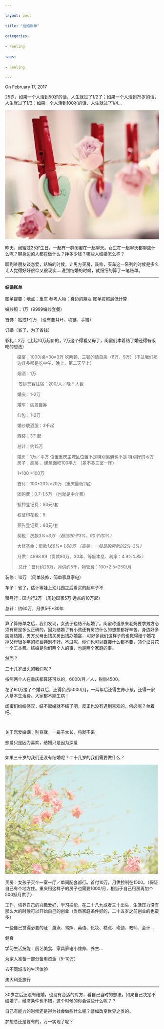 ```yaml
---

layout: post

title: "结婚账单"

categories:

- Feeling

tags:

- Feeling

---
```


On February 17, 2017

25岁，如果一个人活到50岁的话，人生就过了1/2了；如果一个人活到75岁的话，人生就过了1/3；如果一个人活到100岁的话，人生就过了1/4...

![image](/assets/images/2017-02-17-001.jpeg)

昨天，闺蜜过25岁生日，一起有一群闺蜜在一起聊天。女生在一起聊天都聊些什么呢？聊身边的人都在做什么？挣多少钱？哪些人结婚怎么样？

聊到某朋友谈恋爱，结婚的时候，让男方买房，装修，买车这一系列的时候是多么让人觉得好好很😊又很现实....说到结婚的时候，就细细的算了一笔账单。

---

#### 结婚账单

账单提要：地点：重庆     参考人物：身边的朋友     账单按照最低计算

婚纱照：1万（9999婚纱套餐）

首饰：钻戒1-2万 （没有要耳环、项链、手镯）

订婚（省了，为了省钱）

彩礼：2万（比起10万起价的，2万这个得看父母了，闺蜜们本着结了婚还得有饭吃的想法）

> 婚宴：1000/桌*30=3万   吃两顿、三顿的请自乘（6万，9万）（不过我们那边好多都是吃中午、晚上、第二天早上）
>
> 烟酒：1万
>
> ​ 安排宾客住宿：200/人／晚  * 人数
>
> 婚庆：1-2万
>
> 婚车：朋友自筹
>
> 红包：1-2万
>
> 婚纱敬酒服：3千起
>
> 西装：3千起
>
> 总计：约15万



> 婚房：1万／平方    位置重庆主城区位置不是特别偏僻也不是 特别好的地方 房子：高层 、建筑面积100平方 （差不多三室一厅）
>
> ​1*100 =100万   
>
> 首付：100*20%=20万（重庆最低2层）
>
> 团购费：0.7-1.5万    （也就是中介费）
>
> 抵押登记费：80元/套
>
> 权证印花税：5
>
> 预告登记费：80元/套
>
> 契税：房款*3%=3万 （超过90平3%，90平内1%）*
>
> 大修基金：房款*1.68%= 1.68万 （高层，一般是购房款的2%-3%）*
>
> 月供：4998.89（贷款80万、30年、等额本息、利率：4.9%*0.85）*
>
> ​ 总计：首付约25万，月供约5千，物管费：100*2.5=250/月

装修：10万 （简单装修，简单家具家电）

车子：省了，估计等娃上幼儿园之后看买的起车子不

蜜月行：国内行2万   （周边国家5万 远点的10万起）

总计：约60万，月供5千*30年

---

算了算账单之后，我们发现，女孩子也结不起婚了。闺蜜称道原来老妈要求男方必须有房是多么正确的，因为结婚了有小孩还有房贷什么的想想都好辛苦。身边好多朋友结婚，男方父母出钱买房出钱办婚宴... 可好多我们这样子的也觉得结个婚花掉父母很多年的积蓄特别不好。不过呢，你们也可以直接什么都不要，领个证只花一个工本费。结婚是你们两个人的事，也是两个家庭的事。

然而？

二十几岁出头的我们呢？

按照两个人在重庆都算还可以的，6000/月／人，税后4500。

花了60万接了个婚以后，还得负责5000/月，一两年后还得生养小孩，还得一家人基本生活费。大家都不能生病！

闺蜜们纷纷感叹，结不起婚就不结了吧，反正也没有遇到喜欢的，何必呢？单着吧。

<br/>

关于恋爱婚姻：别将就，一辈子太长，将就不来

恋爱只是因为喜欢，结婚只是因为深爱

---

如果三十岁的我们还没有结婚呢？二十几岁的我们需要做什么？

![image](/assets/images/2012-12-12-001.jpeg)

买房：女孩子买个一室一厅／单间配套都行。首付10万，月供控制在1500。（保证自己有个地方住。重庆租这样子的房子也需要1000/月，相当于自己租房再加个500抵月供了）

工作，培养自己的兴趣爱好，学习技能，在二十八九或者三十出头，生活压力没有那么大的时候可以开始自己的创业（当然家庭条件好的，二十五岁之前创业的也蛮多）

一些自己觉得必要的证：游泳、驾照、英语、化妆、糕点、瑜伽、教师、会计...

健身

学习生活技能：厨艺美食、家具家电小维修、养生...

为家人准备一部分备用资金（5-10万）

去不同城市的生活体验

澳大利亚旅行

---

30岁之后还没有结婚，也没有合适的对方，看自己当时的想法，如果自己决定不结婚了，经济条件也不错，这个时候的你会做些什么呢？？

自己有能力的时候还是得为社会做些什么呢？譬如改变世界之类的。

梦想总还是要有的，万一实现了呢？





​									         



​		



​		



​		





